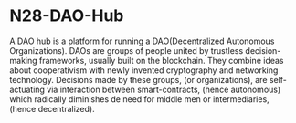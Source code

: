 # N28-DAO-Hub
A DAO hub is a platform for running a DAO(Decentralized Autonomous Organizations). DAOs are groups of people united by trustless decision-making frameworks, usually built on the blockchain. They combine ideas about cooperativism with newly invented cryptography and networking technology. Decisions made by these groups, (or organizations), are self-actuating via interaction between smart-contracts, (hence autonomous) which radically diminishes de need for middle men or intermediaries, (hence decentralized).
